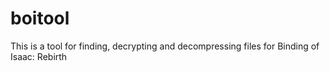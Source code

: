 # boitool
This is a tool for finding, decrypting and decompressing files for Binding of Isaac: Rebirth
